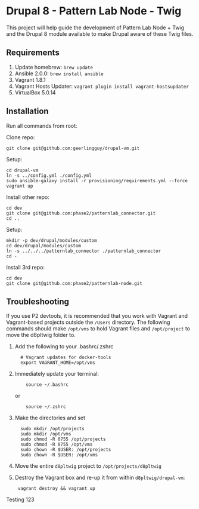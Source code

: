 # Drupal 8 - Pattern Lab Node - Twig

This project will help guide the development of Pattern Lab Node + Twig and the Drupal 8 module available to make Drupal aware of these Twig files.
 
## Requirements
 
1. Update homebrew: `brew update`
1. Ansible 2.0.0: `brew install ansible`
1. Vagrant 1.8.1
1. Vagrant Hosts Updater: `vagrant plugin install vagrant-hostsupdater`
1. VirtualBox 5.0.14
 
## Installation

Run all commands from root: 

Clone repo:

```
git clone git@github.com:geerlingguy/drupal-vm.git
```

Setup:

```
cd drupal-vm
ln -s ../config.yml ./config.yml
sudo ansible-galaxy install -r provisioning/requirements.yml --force
vagrant up
```
 
Install other repo:

```
cd dev 
git clone git@github.com:phase2/patternlab_connector.git
cd ..
```

Setup:

```
mkdir -p dev/drupal/modules/custom
cd dev/drupal/modules/custom
ln -s ../../../patternlab_connector ./patternlab_connector
cd -
```

Install 3rd repo: 

```
cd dev 
git clone git@github.com:phase2/patternlab-node.git
```

## Troubleshooting

If you use P2 devtools, it is recommended that you work with Vagrant and Vagrant-based projects outside the `/Users` directory. The following commands should make `/opt/vms` to hold Vagrant files and `/opt/project` to move the d8pltwig folder to.
 
1. Add the following to your .bashrc/.zshrc

    	 # Vagrant updates for docker-tools
    	 export VAGRANT_HOME=/opt/vms
    	 
1. Immediately update your terminal: 

		   source ~/.bashrc
		
	or 

		   source ~/.zshrc
    
1. Make the directories and set 

	     sudo mkdir /opt/projects
	     sudo mkdir /opt/vms
	     sudo chmod -R 0755 /opt/projects
	     sudo chmod -R 0755 /opt/vms
	     sudo chown -R $USER: /opt/projects
	     sudo chown -R $USER: /opt/vms
	    
1. Move the entire `d8pltwig` project to `/opt/projects/d8pltwig`
1. Destroy the Vagrant box and re-up it from within `d8pltwig/drupal-vm`:

		vagrant destroy && vagrant up

Testing 123
